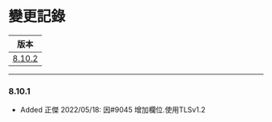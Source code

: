 變更記錄
===
| 版本 |
| :---: |
| [8.10.2](#v8_10_2) |

***
### <a id='v8_10_2'></a>8.10.1
* Added 正傑 2022/05/18: 因#9045 增加欄位.使用TLSv1.2

<!-- 超連結 -->